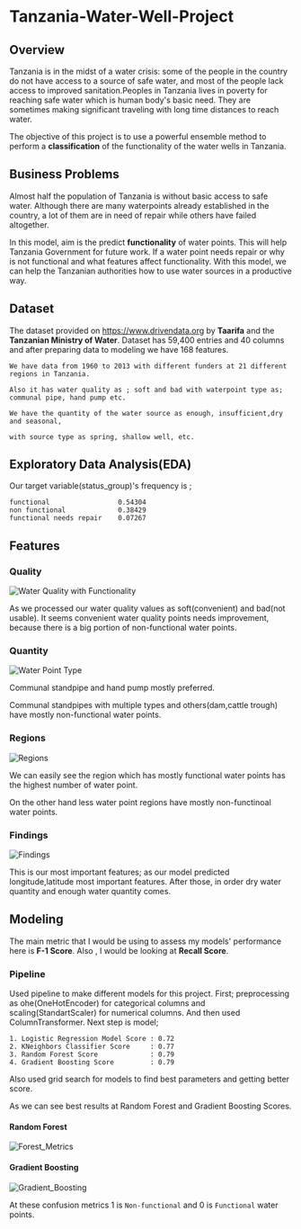 # Tanzania-Water-Well-Project

## Overview 

Tanzania is in the midst of a water crisis: some of the people in the country do not have access to a source of safe water, and most of the people lack access to improved sanitation.Peoples in Tanzania lives in poverty for reaching safe water which is human body's basic need. They are sometimes making significant traveling with long time distances to reach water.

The objective of this project is to use a powerful ensemble method to perform a **classification** of the functionality of the water wells in Tanzania.


## Business Problems

Almost half the population of Tanzania is without basic access to safe water. Although there are many waterpoints already established in the country, a lot of them are in need of repair while others have failed altogether. 

In this model, aim is the predict **functionality** of water points. This will help Tanzania Government for future work.
If a water point needs repair or why is not functional and what features affect functionality. With this model, we can help the Tanzanian authorities how to use water sources in a productive way.

## Dataset

The dataset provided on https://www.drivendata.org by **Taarifa** and the **Tanzanian Ministry of Water**.
Dataset has 59,400 entries and 40 columns and after preparing data to modeling we have 168 features.

    We have data from 1960 to 2013 with different funders at 21 different regions in Tanzania. 

    Also it has water quality as ; soft and bad with waterpoint type as; communal pipe, hand pump etc.    

    We have the quantity of the water source as enough, insufficient,dry and seasonal,

    with source type as spring, shallow well, etc.
    
## Exploratory Data Analysis(EDA)

Our target variable(status_group)'s frequency is ;

    functional                 0.54304
    non functional             0.38429
    functional needs repair    0.07267

## Features 

### Quality
![Water Quality with Functionality](./images/water_quality.jpg)

As we processed our water quality values as soft(convenient) and bad(not usable). It seems convenient water quality points needs improvement, because there is a big portion of non-functional water points. 

### Quantity

![Water Point Type](./images/quantity.jpg)

Communal standpipe and hand pump mostly preferred.

Communal standpipes with multiple types and others(dam,cattle trough) have mostly non-functional water points.


### Regions 

![Regions](./images/regions.jpg)

We can easily see the region which has mostly functional water points has the highest number of water point.

On the other hand less water point regions have mostly non-functinoal water points.


### Findings

![Findings](./images/findings.jpg)


This is our most important features; as our model predicted longitude,latitude most important features. After those, in order dry water quantity and enough water quantity comes. 


## Modeling 

The main metric that I would be using to assess my models' performance here is **F-1 Score**. Also , I would be looking at **Recall Score**.

### Pipeline

Used pipeline to make different models for this project. First; preprocessing as ohe(OneHotEncoder) for categorical columns and scaling(StandartScaler) for numerical columns. And then used ColumnTransformer. Next step is model;
    
    1. Logistic Regression Model Score : 0.72
    2. KNeighbors Classifier Score     : 0.77
    3. Random Forest Score             : 0.79
    4. Gradient Boosting Score         : 0.79
 
Also used grid search for models to find best parameters and getting better score.

As we can see best results at Random Forest and Gradient Boosting Scores.

#### Random Forest 

![Forest_Metrics](./images/rf_metrics.jpg)

#### Gradient Boosting

![Gradient_Boosting](./images/gb_metrics.jpg)


At these confusion metrics 1 is `Non-functional` and 0 is `Functional` water points.
